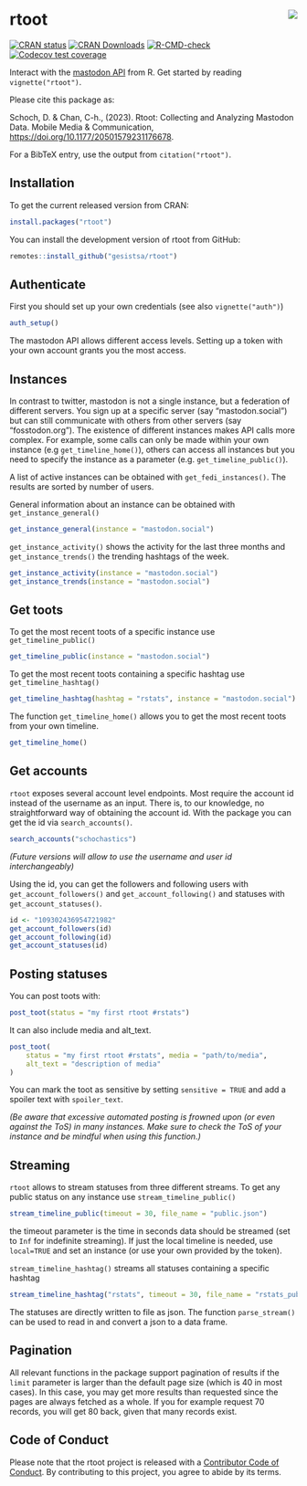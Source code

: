 
<!-- README.md is generated from README.Rmd. Please edit that file -->

# rtoot <img src="man/figures/logo.png" align="right"/>

<!-- badges: start -->

[![CRAN
status](https://www.r-pkg.org/badges/version/rtoot)](https://CRAN.R-project.org/package=rtoot)
[![CRAN
Downloads](https://cranlogs.r-pkg.org/badges/rtoot)](https://CRAN.R-project.org/package=rtoot)
[![R-CMD-check](https://github.com/gesistsa/rtoot/actions/workflows/R-CMD-check.yaml/badge.svg)](https://github.com/gesistsa/rtoot/actions/workflows/R-CMD-check.yaml)
[![Codecov test
coverage](https://codecov.io/gh/gesistsa/rtoot/branch/main/graph/badge.svg)](https://app.codecov.io/gh/gesistsa/rtoot?branch=main)

<!-- badges: end -->

Interact with the [mastodon API](https://docs.joinmastodon.org/api/)
from R. Get started by reading `vignette("rtoot")`.

Please cite this package as:

Schoch, D. & Chan, C-h., (2023). Rtoot: Collecting and Analyzing
Mastodon Data. Mobile Media & Communication,
<https://doi.org/10.1177/20501579231176678>.

For a BibTeX entry, use the output from `citation("rtoot")`.

## Installation

To get the current released version from CRAN:

``` r
install.packages("rtoot")
```

You can install the development version of rtoot from GitHub:

``` r
remotes::install_github("gesistsa/rtoot")
```

## Authenticate

First you should set up your own credentials (see also
`vignette("auth")`)

``` r
auth_setup()
```

The mastodon API allows different access levels. Setting up a token with
your own account grants you the most access.

## Instances

In contrast to twitter, mastodon is not a single instance, but a
federation of different servers. You sign up at a specific server (say
“mastodon.social”) but can still communicate with others from other
servers (say “fosstodon.org”). The existence of different instances
makes API calls more complex. For example, some calls can only be made
within your own instance (e.g `get_timeline_home()`), others can access
all instances but you need to specify the instance as a parameter
(e.g. `get_timeline_public()`).

A list of active instances can be obtained with `get_fedi_instances()`.
The results are sorted by number of users.

General information about an instance can be obtained with
`get_instance_general()`

``` r
get_instance_general(instance = "mastodon.social")
```

`get_instance_activity()` shows the activity for the last three months
and `get_instance_trends()` the trending hashtags of the week.

``` r
get_instance_activity(instance = "mastodon.social")
get_instance_trends(instance = "mastodon.social")
```

## Get toots

To get the most recent toots of a specific instance use
`get_timeline_public()`

``` r
get_timeline_public(instance = "mastodon.social")
```

To get the most recent toots containing a specific hashtag use
`get_timeline_hashtag()`

``` r
get_timeline_hashtag(hashtag = "rstats", instance = "mastodon.social")
```

The function `get_timeline_home()` allows you to get the most recent
toots from your own timeline.

``` r
get_timeline_home()
```

## Get accounts

`rtoot` exposes several account level endpoints. Most require the
account id instead of the username as an input. There is, to our
knowledge, no straightforward way of obtaining the account id. With the
package you can get the id via `search_accounts()`.

``` r
search_accounts("schochastics")
```

*(Future versions will allow to use the username and user id
interchangeably)*

Using the id, you can get the followers and following users with
`get_account_followers()` and `get_account_following()` and statuses
with `get_account_statuses()`.

``` r
id <- "109302436954721982"
get_account_followers(id)
get_account_following(id)
get_account_statuses(id)
```

## Posting statuses

You can post toots with:

``` r
post_toot(status = "my first rtoot #rstats")
```

It can also include media and alt_text.

``` r
post_toot(
    status = "my first rtoot #rstats", media = "path/to/media",
    alt_text = "description of media"
)
```

You can mark the toot as sensitive by setting `sensitive = TRUE` and add
a spoiler text with `spoiler_text`.

*(Be aware that excessive automated posting is frowned upon (or even
against the ToS) in many instances. Make sure to check the ToS of your
instance and be mindful when using this function.)*

## Streaming

`rtoot` allows to stream statuses from three different streams. To get
any public status on any instance use `stream_timeline_public()`

``` r
stream_timeline_public(timeout = 30, file_name = "public.json")
```

the timeout parameter is the time in seconds data should be streamed
(set to `Inf` for indefinite streaming). If just the local timeline is
needed, use `local=TRUE` and set an instance (or use your own provided
by the token).

`stream_timeline_hashtag()` streams all statuses containing a specific
hashtag

``` r
stream_timeline_hashtag("rstats", timeout = 30, file_name = "rstats_public.json")
```

The statuses are directly written to file as json. The function
`parse_stream()` can be used to read in and convert a json to a data
frame.

## Pagination

All relevant functions in the package support pagination of results if
the `limit` parameter is larger than the default page size (which is 40
in most cases). In this case, you may get more results than requested
since the pages are always fetched as a whole. If you for example
request 70 records, you will get 80 back, given that many records exist.

## Code of Conduct

Please note that the rtoot project is released with a [Contributor Code
of
Conduct](https://www.contributor-covenant.org/version/2/1/code_of_conduct/).
By contributing to this project, you agree to abide by its terms.
